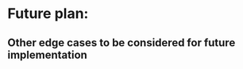 # Future plan:

[//]: # (database)
[//]: # (batch processing)

## Other edge cases to be considered for future implementation
